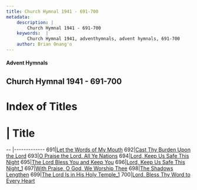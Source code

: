 ```yaml
---
title: Church Hymnal 1941 - 691-700
metadata:
    description: |
        Church Hymnal 1941 - 691-700
    keywords:  |
        Church Hymnal 1941, adventhymnals, advent hymnals, 691-700
    author: Brian Onang'o
---
```


#### Advent Hymnals
## Church Hymnal 1941 - 691-700

# Index of Titles
# | Title                        
-- |-------------
691|[Let the Words of My Mouth](/church-hymnal/CH/601-700/691-700/Let-the-Words-of-My-Mouth)
692|[Cast Thy Burden Upon the Lord](/church-hymnal/CH/601-700/691-700/Cast-Thy-Burden-Upon-the-Lord)
693|[O Praise the Lord, All Ye Nations](/church-hymnal/CH/601-700/691-700/O-Praise-the-Lord,-All-Ye-Nations)
694|[Lord, Keep Us Safe This Night](/church-hymnal/CH/601-700/691-700/Lord,-Keep-Us-Safe-This-Night)
695|[The Lord Bless You and Keep You](/church-hymnal/CH/601-700/691-700/The-Lord-Bless-You-and-Keep-You)
696|[Lord, Keep Us Safe This Night_1](/church-hymnal/CH/601-700/691-700/Lord,-Keep-Us-Safe-This-Night_1)
697|[With Praise, O God, We Worship Thee](/church-hymnal/CH/601-700/691-700/With-Praise,-O-God,-We-Worship-Thee)
698|[The Shadows Lengthen](/church-hymnal/CH/601-700/691-700/The-Shadows-Lengthen)
699|[The Lord Is in His Holy Temple_1](/church-hymnal/CH/601-700/691-700/The-Lord-Is-in-His-Holy-Temple_1)
700|[Lord, Bless Thy Word to Every Heart](/church-hymnal/CH/601-700/691-700/Lord,-Bless-Thy-Word-to-Every-Heart)